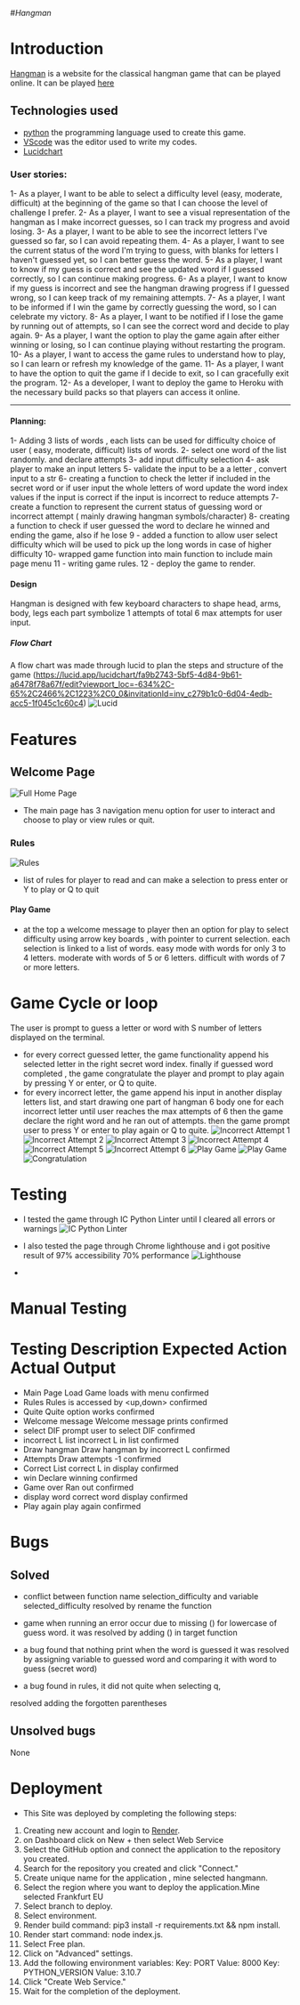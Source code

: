 #_Hangman_

# Introduction

[Hangman](https://github.com/syricano/hangman) is a website for the classical hangman game that can be played online. It can be played [here](https://hangmann.onrender.com/)

## Technologies used
- [python](https://www.python.org/) the programming language used to create this game.
- [VScode](https://code.visualstudio.com/) was the editor used to write my codes.
- [Lucidchart](https://lucid.app/lucidchart/fa9b2743-5bf5-4d84-9b61-a6478f78a67f/edit?viewport_loc=-634%2C-65%2C2466%2C1223%2C0_0&invitationId=inv_c279b1c0-6d04-4edb-acc5-1f045c1c60c4)


### User stories:

1- As a player, I want to be able to select a difficulty level (easy, moderate, difficult) at the beginning of the game so that I can choose the level of challenge I prefer.
2- As a player, I want to see a visual representation of the hangman as I make incorrect guesses, so I can track my progress and avoid losing.
3- As a player, I want to be able to see the incorrect letters I've guessed so far, so I can avoid repeating them.
4- As a player, I want to see the current status of the word I'm trying to guess, with blanks for letters I haven't guessed yet, so I can better guess the word.
5- As a player, I want to know if my guess is correct and see the updated word if I guessed correctly, so I can continue making progress.
6- As a player, I want to know if my guess is incorrect and see the hangman drawing progress if I guessed wrong, so I can keep track of my remaining attempts.
7- As a player, I want to be informed  if I win the game by correctly guessing the word, so I can celebrate my victory.
8- As a player, I want to be notified if I lose the game by running out of attempts, so I can see the correct word and decide to play again.
9- As a player, I want the option to play the game again after either winning or losing, so I can continue playing without restarting the program.
10- As a player, I want to access the game rules to understand how to play, so I can learn or refresh my knowledge of the game.
11- As a player, I want to have the option to quit the game if I decide to exit, so I can gracefully exit the program.
12- As a developer, I want to deploy the game to Heroku with the necessary build packs so that players can access it online.

---

#### Planning:
1- Adding 3 lists of words , each lists can be used for difficulty choice of  user ( easy, moderate, difficult) lists of words.
2- select one word of the list randomly. and declare attempts
3- add input difficulty selection
4- ask player to make an input letters
5- validate the input to be a a letter , convert input to a str
6- creating a function to check the letter if included in the secret word or if user input the whole letters of word
update the word index values if the input is correct 
if the input is incorrect to reduce attempts
7- create a function to represent the current status of guessing word or incorrect attempt 
( mainly drawing hangman symbols/character)
8- creating a function to check if user guessed the word to declare he winned
and ending the game, also if he lose
9 - added a function to allow user select difficulty which will be used to pick up the long words
in case of higher difficulty
10- wrapped game function into main function to include main page menu
11 - writing game rules.
12 - deploy the game to render.

#### Design
Hangman is designed with few keyboard characters to shape head, arms, body, legs each part symbolize 1 attempts of total 6 max attempts for user input.

##### Flow Chart
A flow chart was made through lucid to plan the steps and structure of the game (https://lucid.app/lucidchart/fa9b2743-5bf5-4d84-9b61-a6478f78a67f/edit?viewport_loc=-634%2C-65%2C2466%2C1223%2C0_0&invitationId=inv_c279b1c0-6d04-4edb-acc5-1f045c1c60c4) ![Lucid](documentation/flowchart.jpg)

# Features

## Welcome Page

![Full Home Page](documentation/main%20page%20game.jpg)
- The main page has 3 navigation menu option for user to interact and choose to play or view rules or quit.

### Rules
![Rules](documentation/rules%20page.jpg)
- list of rules for player to read and can make a selection to press enter or Y to play or Q to quit

#### Play Game
- at the top a welcome message to player
then an option for play to select difficulty using arrow key boards , with pointer to current selection.
each selection is linked to a list of words.
easy mode with words for only 3 to 4 letters.
moderate with words of 5 or 6 letters.
difficult with words of 7 or more letters.

# Game Cycle or loop
The user is prompt to guess a letter or word with S number of letters displayed on the terminal.
- for every correct guessed letter, the game functionality append his selected letter in the right secret word index. finally if guessed word completed , the game congratulate the player and prompt to play again by pressing Y or enter, or Q to quite.
- for every incorrect letter, the game append his input in another display letters list, and start drawing one part of hangman 6 body one for each incorrect letter until user reaches the max attempts of 6 then the game declare the right word and he ran out of attempts.
then the game prompt user to press Y or enter to play again or Q to quite.
![Incorrect Attempt 1](documentation/incorrect1attempt.jpg)
![Incorrect Attempt 2](documentation/incorrect2attempt.jpg)
![Incorrect Attempt 3](documentation/incorrect3attempt.jpg)
![Incorrect Attempt 4](documentation/incorrect4attempt.jpg)
![Incorrect Attempt 5](documentation/incorrect5attempt.jpg)
![Incorrect Attempt 6](documentation/incorrect6attempt.jpg)
![Play Game](documentation/main-game.jpg)
![Play Game](documentation/play-game.jpg)
![Congratulation](documentation/winmessage.jpg)

# Testing

- I tested the game through IC Python Linter until I cleared all errors or warnings 
![IC Python Linter](http://pep8ci.herokuapp.com/#) 
[](documentation/plinter1.jpg)
[](documentation/plinter2.jpg)
[](documentation/plinter3.jpg)
[](documentation/plinter4.jpg)
[](documentation/plinter5.jpg)
[](documentation/plinter6.jpg)
[](documentation/plinter7.jpg)
[](documentation/plinter8.jpg)
[](documentation/plinter9.jpg)

- I also tested the page through Chrome lighthouse and i got positive result of 97% accessibility 70% performance
![Lighthouse](documentation/lighthouse-testing.jpg)
-
# Manual Testing 
# Testing Description    Expected Action           Actual Output
- Main Page Load       Game loads with menu          confirmed
- Rules            Rules is accessed by <up,down>    confirmed 
- Quite             Quite option works               confirmed
- Welcome message       Welcome message prints       confirmed
- select DIF        prompt user to select DIF        confirmed  
- incorrect L      list incorrect L in list          confirmed
- Draw hangman      Draw hangman by incorrect L      confirmed
- Attempts          Draw attempts -1                 confirmed
- Correct           List correct L in display        confirmed
- win               Declare winning                  confirmed
- Game over         Ran out                          confirmed
- display word      correct word display             confirmed
- Play again        play again                       confirmed

# Bugs

## Solved
- conflict between function name selection_difficulty and variable selected_difficulty
resolved by rename the function

- game when running an error occur due to missing () for lowercase of guess word.
it was resolved by adding () in target function

- a bug found that nothing print when the word is guessed
it was resolved by assigning variable to guessed word and comparing it with word to guess (secret word)

- a bug found in rules, it did not quite when selecting q, 

resolved adding the forgotten parentheses 

## Unsolved bugs 
None

# Deployment
* This Site was deployed by completing the following steps:

1. Creating new account and login to [Render](https://dashboard.render.com/).
2. on Dashboard click on New + then select Web Service
3. Select the GitHub option and connect the application to the repository you created.
4. Search for the repository you created and click "Connect."
5. Create unique name for the application , mine selected hangmann.
6. Select the region where you want to deploy the application.Mine selected Frankfurt EU
7. Select branch to deploy.
8. Select environment.
9. Render build command: pip3 install -r requirements.txt && npm install.
10. Render start command: node index.js.
11. Select Free plan.
12. Click on "Advanced" settings.
13. Add the following environment variables:
Key: PORT Value: 8000
Key: PYTHON_VERSION Value: 3.10.7
14. Click "Create Web Service."
15. Wait for the completion of the deployment.
